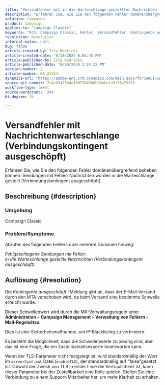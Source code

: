 ```yaml
---
title: "Versandfehler mit in die Warteschlange gestellten Nachrichten (Verbindungskontingent ausgeschöpft)"
description: "Erfahren Sie, wie Sie den folgenden Fehler domänenübergreifend beheben können: Sendungen mit Fehler schlagen: Nachrichten in die Warteschlange gestellt (Verbindungskontingent ausgeschöpft)."
solution: Campaign
product: Campaign
applies-to: "Campaign Classic"
keywords: "KCS, Campaign Classic, Fehler, Versandfehler, Kontingente ausgeschöpft"
resolution: Resolution
internal-notes: null
bug: false
article-created-by: Zita Rodricks
article-created-date: "6/18/2024 6:03:45 PM"
article-published-by: Zita Rodricks
article-published-date: "6/19/2024 3:24:22 PM"
version-number: 2
article-number: KA-22154
dynamics-url: "https://adobe-ent.crm.dynamics.com/main.aspx?forceUCI=1&pagetype=entityrecord&etn=knowledgearticle&id=9db7c814-9d2d-ef11-840a-002248084fbb"
source-git-commit: 7c4e834738daf6d77046b8b09ebefa9f31479853
workflow-type: tm+mt
source-wordcount: '204'
ht-degree: 3%

---
```


# Versandfehler mit Nachrichtenwarteschlange (Verbindungskontingent ausgeschöpft)


Erfahren Sie, wie Sie den folgenden Fehler domänenübergreifend beheben können: Sendungen mit Fehler: Nachrichten wurden in die Warteschlange gestellt (Verbindungskontingent ausgeschöpft).

## Beschreibung {#description}


### <b>Umgebung</b>

Campaign Classic



### <b>Problem/Symptome</b>

Abrufen des folgenden Fehlers über mehrere Domänen hinweg:

*Fehlgeschlagene Sendungen mit Fehler:
<br>In die Warteschlange gestellte Nachrichten (Verbindungskontingent ausgeschöpft)*


## Auflösung {#resolution}


Die *Kontingente ausgeschöpft* -Meldung gibt an, dass der E-Mail-Versand durch den MTA verschoben wird, da beim Versand eine bestimmte Schwelle erreicht wurde.

Dieser Schwellenwert wird durch die MX-Verwaltungsregeln unter <b>Administration</b> `>`  <b>Campaign Management </b>`>`  <b>Verwaltung von Fehlern </b>`>`  <b>Mail-Regelsätze</b>.

Dies ist eine Sicherheitsmaßnahme, um IP-Blacklisting zu verhindern.

Es besteht die Möglichkeit, dass die Schwellenwerte zu niedrig sind, aber das ist eine Frage, die ein Zustellbarkeitsexperte beantworten kann.

Wenn der TLS-Parameter nicht festgelegt ist, wird standardmäßig der Wert im `serverConf.xml` Datei (`enableTLS`), der standardmäßig auf &quot;false&quot;gesetzt ist. Obwohl der Zweck von TLS in erster Linie die Vertraulichkeit ist, kann dieser Parameter bei der Zustellbarkeit eine Rolle spielen. Stellen Sie eine Verbindung zu einem Support-Mitarbeiter her, um mehr Klarheit zu erhalten.
